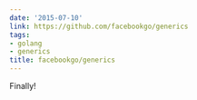 ```yaml
---
date: '2015-07-10'
link: https://github.com/facebookgo/generics
tags:
- golang
- generics
title: facebookgo/generics
---
```


Finally!
